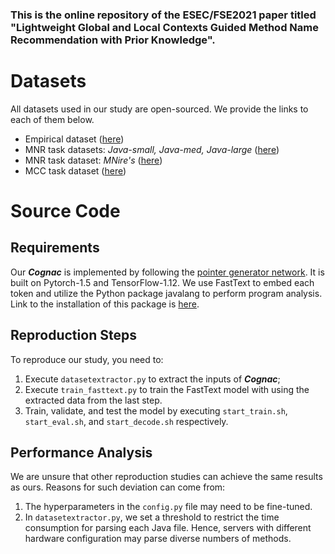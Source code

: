 ### This is the online repository of the ESEC/FSE2021 paper titled "Lightweight Global and Local Contexts Guided Method Name Recommendation with Prior Knowledge".

# Datasets

All datasets used in our study are open-sourced. We provide the links to each of them below.

* Empirical dataset ([here](http://groups.inf.ed.ac.uk/cup/javaGithub/))
* MNR task datasets: *Java-small, Java-med, Java-large* ([here](https://github.com/tech-srl/code2seq))
* MNR task dataset: *MNire's* ([here](https://sonvnguyen.github.io/mnire/test_2.zip))
* MCC task dataset ([here](https://github.com/SerVal-DTF/debug-method-name))

# Source Code

## Requirements

Our ***Cognac*** is implemented by following the [pointer generator network](https://github.com/abisee/pointer-generator).
It is built on Pytorch-1.5 and TensorFlow-1.12.
We use FastText to embed each token and utilize the Python package javalang to perform program analysis. Link to the installation of this package is [here](https://github.com/Ringbo/javalang).

## Reproduction Steps

To reproduce our study, you need to:

1. Execute `datasetextractor.py` to extract the inputs of ***Cognac***;
2. Execute `train_fasttext.py` to train the FastText model with using the extracted data from the last step.
3. Train, validate, and test the model by executing `start_train.sh`, `start_eval.sh`, and `start_decode.sh` respectively.

## Performance Analysis

We are unsure that other reproduction studies can achieve the same results as ours.
Reasons for such deviation can come from:

1. The hyperparameters in the `config.py` file may need to be fine-tuned.
2. In `datasetextractor.py`, we set a threshold to restrict the time consumption for parsing each Java file. Hence, servers with different hardware configuration may parse diverse numbers of methods.
